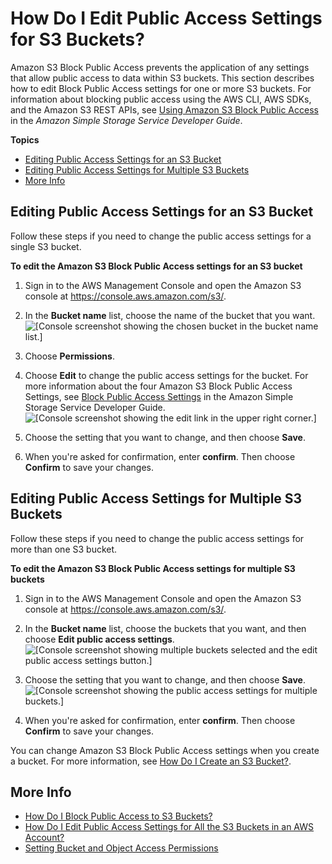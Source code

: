 # How Do I Edit Public Access Settings for S3 Buckets?<a name="block-public-access-bucket"></a>

Amazon S3 Block Public Access prevents the application of any settings that allow public access to data within S3 buckets\. This section describes how to edit Block Public Access settings for one or more S3 buckets\. For information about blocking public access using the AWS CLI, AWS SDKs, and the Amazon S3 REST APIs, see [Using Amazon S3 Block Public Access](https://docs.aws.amazon.com/AmazonS3/latest/dev/access-control-block-public-access.html) in the *Amazon Simple Storage Service Developer Guide*\.

**Topics**
+ [Editing Public Access Settings for an S3 Bucket](#block-public-access-bucket-one)
+ [Editing Public Access Settings for Multiple S3 Buckets](#block-public-access-bucket-multiple)
+ [More Info](#block-public-access-bucket-moreinfo)

## Editing Public Access Settings for an S3 Bucket<a name="block-public-access-bucket-one"></a>

Follow these steps if you need to change the public access settings for a single S3 bucket\.

**To edit the Amazon S3 Block Public Access settings for an S3 bucket**

1. Sign in to the AWS Management Console and open the Amazon S3 console at [https://console\.aws\.amazon\.com/s3/](https://console.aws.amazon.com/s3/)\.

1. In the **Bucket name** list, choose the name of the bucket that you want\.  
![\[Console screenshot showing the chosen bucket in the bucket name list.\]](http://docs.aws.amazon.com/AmazonS3/latest/user-guide/images/choose-bucket-name.png)

1. Choose **Permissions**\.

1. Choose **Edit** to change the public access settings for the bucket\. For more information about the four Amazon S3 Block Public Access Settings, see [Block Public Access Settings](https://docs.aws.amazon.com/AmazonS3/latest/dev/access-control-block-public-access.html#access-control-block-public-access-options) in the Amazon Simple Storage Service Developer Guide\.  
![\[Console screenshot showing the edit link in the upper right corner.\]](http://docs.aws.amazon.com/AmazonS3/latest/user-guide/images/public-access-bucket-edit.png)

1. Choose the setting that you want to change, and then choose **Save**\.

1. When you're asked for confirmation, enter **confirm**\. Then choose **Confirm** to save your changes\.

## Editing Public Access Settings for Multiple S3 Buckets<a name="block-public-access-bucket-multiple"></a>

Follow these steps if you need to change the public access settings for more than one S3 bucket\.

**To edit the Amazon S3 Block Public Access settings for multiple S3 buckets**

1. Sign in to the AWS Management Console and open the Amazon S3 console at [https://console\.aws\.amazon\.com/s3/](https://console.aws.amazon.com/s3/)\.

1. In the **Bucket name** list, choose the buckets that you want, and then choose **Edit public access settings**\.  
![\[Console screenshot showing multiple buckets selected and the edit public access settings button.\]](http://docs.aws.amazon.com/AmazonS3/latest/user-guide/images/choose-edit-public-access-2.png)

1. Choose the setting that you want to change, and then choose **Save**\.   
![\[Console screenshot showing the public access settings for multiple buckets.\]](http://docs.aws.amazon.com/AmazonS3/latest/user-guide/images/edit-public-access-multiple.png)

1. When you're asked for confirmation, enter **confirm**\. Then choose **Confirm** to save your changes\.

You can change Amazon S3 Block Public Access settings when you create a bucket\. For more information, see [How Do I Create an S3 Bucket?](create-bucket.md)\. 

## More Info<a name="block-public-access-bucket-moreinfo"></a>
+ [How Do I Block Public Access to S3 Buckets?](block-public-access.md)
+ [How Do I Edit Public Access Settings for All the S3 Buckets in an AWS Account?](block-public-access-account.md)
+  [Setting Bucket and Object Access Permissions](set-permissions.md)